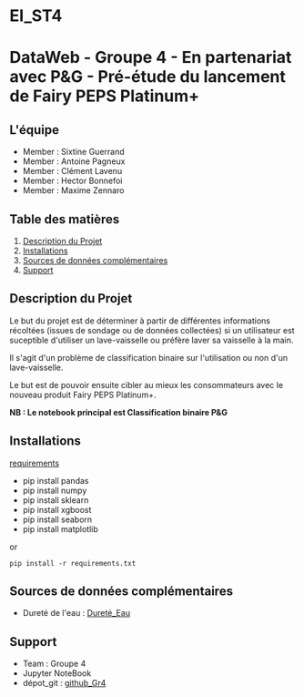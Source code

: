 # EI_ST4
# DataWeb - Groupe 4 - En partenariat avec P&G - Pré-étude du lancement de Fairy PEPS Platinum+

## L'équipe
- Member : Sixtine Guerrand
- Member : Antoine Pagneux
- Member : Clément Lavenu
- Member : Hector Bonnefoi
- Member : Maxime Zennaro

## Table des matières
1. [Description du Projet](#description-du-projet)
2. [Installations](#installation)
3. [Sources de données complémentaires](#sources-de-donnees)
4. [Support](#support)

## Description du Projet

Le but du projet est de déterminer à partir de différentes informations récoltées (issues de sondage ou de données collectées) si un utilisateur est suceptible d'utiliser un lave-vaisselle ou préfère laver sa vaisselle à la main. 

Il s'agit d'un problème de classification binaire sur l'utilisation ou non d'un lave-vaisselle.

Le but est de pouvoir ensuite cibler au mieux les consommateurs avec le nouveau produit Fairy PEPS Platinum+.

**NB : Le notebook principal est Classification binaire P&G**


## Installations
[requirements](./requirements.txt)

- pip install pandas
- pip install numpy
- pip install sklearn
- pip install xgboost
- pip install seaborn
- pip install matplotlib

or 

`pip install -r requirements.txt`


## Sources de données complémentaires 
- Dureté de l'eau : [Dureté_Eau](https://avenuedeleau.com/news/connaitre-la-durete-de-leau-de-votre-departement)


## Support
- Team : Groupe 4
- Jupyter NoteBook 
- dépot_git : [github_Gr4](https://github.com/hectorb222/EI_ST4)



   
